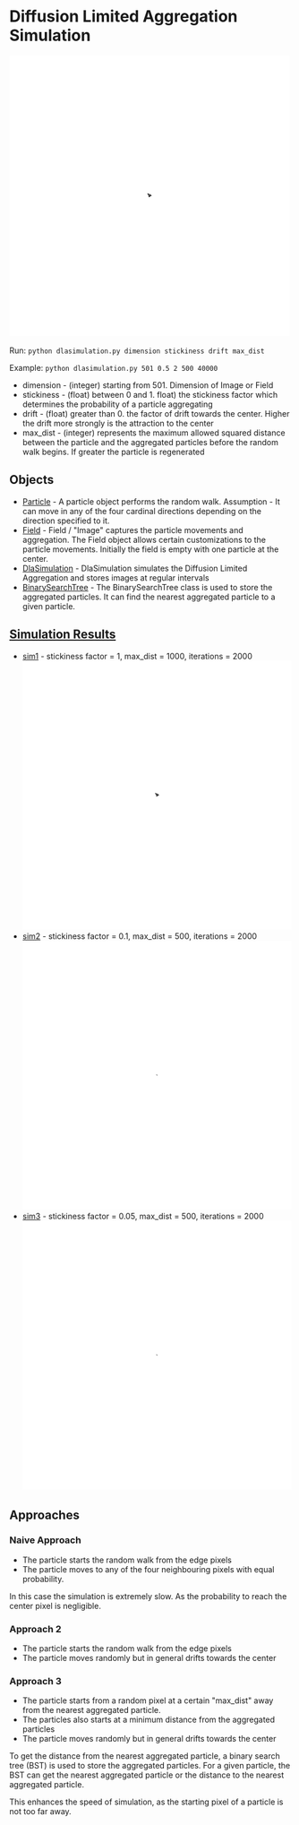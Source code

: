 # Diffusion Limited Aggregation Simulation

![dla_1](simulation_results/sim_1_loop.gif "stickiness=1.0")

Run:
`python dlasimulation.py dimension stickiness drift max_dist`

Example: ``python dlasimulation.py 501 0.5 2 500 40000``

* dimension - (integer) starting from 501. Dimension of Image or Field
* stickiness - (float) between 0 and 1. float) the stickiness factor which determines the probability of a particle aggregating
* drift - (float) greater than 0. the factor of drift towards the center. Higher the drift more strongly is the attraction to the center
* max_dist - (integer) represents the maximum allowed squared distance between 
the particle and the aggregated particles before the random walk begins.
 If greater the particle is regenerated
 
 ## Objects
 * [Particle](Particle.py) - A particle object performs the random walk. Assumption -  It can move in any of the four cardinal directions depending on the direction specified to it. 
 * [Field](Field.py) - Field / "Image" captures the particle movements and aggregation. The Field object allows certain customizations to the particle movements. Initially the field is empty with one particle at the center.
 * [DlaSimulation](dlasimulation.py) - DlaSimulation simulates the Diffusion Limited Aggregation and stores 
 images at regular intervals
 * [BinarySearchTree](BST.py) - The BinarySearchTree class is used to store the aggregated particles. It can find the nearest aggregated particle to a given particle. 
 
 ## [Simulation Results](simulation_results)
 * [sim1](simulation_results/sim1) - stickiness factor = 1, max_dist = 1000, iterations = 2000
 ![dla_1](simulation_results/sim_1_loop.gif "stickiness=1.0")
 * [sim2](simulation_results/sim2) -  stickiness factor = 0.1, max_dist = 500, iterations = 2000
 ![dla_1](simulation_results/sim_2_loop.gif "stickiness=1.0")
  * [sim3](simulation_results/sim3) -  stickiness factor = 0.05, max_dist = 500, iterations = 2000
 ![dla_1](simulation_results/sim_3_loop.gif "stickiness=1.0")
 
 
 ## Approaches
 ### Naive Approach 
  - The particle starts the random walk from the edge pixels
  - The particle moves to any of the four neighbouring pixels with equal probability.
 
 In this case the simulation is extremely slow. As the probability to reach the center pixel is negligible.
 
 ### Approach 2
   - The particle starts the random walk from the edge pixels
   - The particle moves randomly but in general drifts towards the center
   
 ### Approach 3
   - The particle starts from a random pixel at a certain "max_dist" away from the nearest aggregated particle.
   - The particles also starts at a minimum distance from the aggregated particles
   - The particle moves randomly but in general drifts towards the center
   
   To get the distance from the nearest aggregated particle, a binary search tree (BST) is used to store the aggregated particles. 
   For a given particle, the BST can get the nearest aggregated particle or the distance to the nearest aggregated particle.
   
   This enhances the speed of simulation, as the starting pixel of a particle is not too far away.  

 